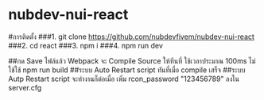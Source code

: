 # nubdev-nui-react

#การติดตั้ง
###1. git clone https://github.com/nubdevfivem/nubdev-nui-react
###2. cd react
###3. npm i
###4. npm run dev

##กด Save ไฟล์แล้ว Webpack จะ Compile Source ให้ทีนที่ ใช้เวลาประมาณ 100ms ไม่ใช้ใช้ npm run build
##ระบบ Auto Restart script ทันที่เมื่อ compile เสร็จ
##ระบบ Autp Restart script จะทำงานก็ต่อเมื่อ เพิ่ม rcon_password "123456789" ลงใน server.cfg
